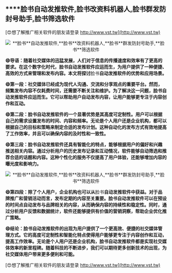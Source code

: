 ## ****脸书**自动发推软件,**脸书**改资料机器人,**脸书**群发防封号助手,**脸书**筛选软件**

[😍想了解推广相关软件的朋友请登录 http://www.vst.tw](http://www.vst.tw)

 <center><img src="https://vst.tw/MP4/tuiguang/png/2.png" alt="**脸书**自动发推软件,**脸书**改资料机器人,**脸书**群发防封号助手,**脸书**筛选软件"></center>

**😄导语：随着社交媒体的迅猛发展，人们对于信息的传播速度和效率有了更高的要求。在这个数字化时代，**脸书**自动发推软件应运而生，为用户提供了一种便捷、高效的方式来管理和发布内容。本文将探讨**脸书**自动发推软件的优势和应用场景。**

**😄第一段：社交媒体已经成为现代人沟通、交流和分享观点的重要平台。然而，频繁发布内容不仅耗费时间，还需要不断关注和维护。为了解决这一问题，**脸书**自动发推软件应运而生。它可以帮助用户自动发布内容，让用户能够更专注于内容创作和互动。**

**😄第二段：**脸书**自动发推软件的一个显著优势是其高度可定制性。用户可以根据自己的需求设置发布的时间、内容和频率。无论是个人用户还是企业机构，都可以根据自己的目标和策略来制定合适的发布计划。这种自动化的发布方式有效地提高了工作效率，并且可以确保内容的及时性和一致性。**

**😄第三段：**脸书**自动发推软件还具有智能化的特点，能够根据用户的偏好和兴趣推送相关内容。通过分析用户的历史发布记录和互动情况，软件能够自动筛选和推荐合适的话题和内容。这种个性化的服务不仅提高了用户体验，还能够增加内容的曝光度和影响力。**

 <center><img src="https://vst.tw/MP4/tuiguang/png/1.png" alt="**脸书**自动发推软件,**脸书**改资料机器人,**脸书**群发防封号助手,**脸书**筛选软件"></center>

**😄第四段：除了个人用户，企业机构也可以从**脸书**自动发推软件中获益。对于品牌推广和营销活动而言，发布定期的内容至关重要。**脸书**自动发推软件可以在预设的时间点自动发布与品牌相关的内容，从而确保内容的持续性和稳定性。同时，通过分析用户反馈和数据统计，软件还能够提供有价值的营销洞察，帮助企业优化推广策略。**

**😄结论：**脸书**自动发推软件的出现为用户提供了一个更高效、便捷的社交媒体管理方式。它的高度可定制性和智能化特点使得用户能够更专注于内容创作和互动，提高工作效率。无论是个人用户还是企业机构，**脸书**自动发推软件都是实现社交媒体效率的新里程碑。随着科技的不断进步，我们可以期待更多创新技术的出现，为社交媒体用户带来更多便利和可能。**

[😍想了解推广相关软件的朋友请登录 http://www.vst.tw](http://www.vst.tw)



